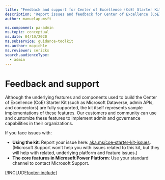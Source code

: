 ```yaml
---
title: "Feedback and support for Center of Excellence (CoE) Starter Kit"
description: "Report issues and feedback for Center of Excellence (CoE) Starter Kit and get help on Microsoft Power Platform."
author: manuelap-msft

ms.component: pa-admin
ms.topic: conceptual
ms.date: 04/10/2020
ms.subservice: guidance-toolkit
ms.author: mapichle
ms.reviewer: sericks
search.audienceType: 
  - admin
---
```

# Feedback and support

Although the underlying features and components used to build the Center of Excellence (CoE) Starter Kit (such as Microsoft Dataverse, admin APIs, and connectors) are fully supported, the kit itself represents sample implementations of these features. Our customers and community can use and customize these features to implement admin and governance capabilities in their organizations.

If you face issues with:

- **Using the kit**: Report your issue here: [aka.ms/coe-starter-kit-issues](https://aka.ms/coe-starter-kit-issues). (Microsoft Support won't help you with issues related to this kit, but they will help with related, underlying platform and feature issues.)
- **The core features in Microsoft Power Platform**: Use your standard channel to contact Microsoft Support.


[!INCLUDE[footer-include](../../includes/footer-banner.md)]
